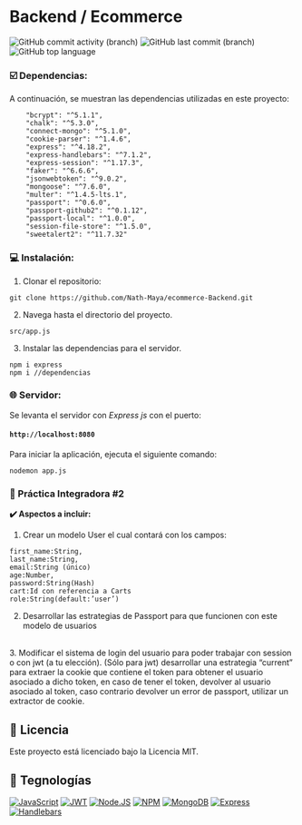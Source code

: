# Backend / Ecommerce

![GitHub commit activity (branch)](https://img.shields.io/github/commit-activity/t/Nath-Maya/ecommerce-Backend/practica_integradora2) ![GitHub last commit (branch)](https://img.shields.io/github/last-commit/Nath-Maya/ecommerce-Backend/practica_integradora2) ![GitHub top language](https://img.shields.io/github/languages/top/Nath-Maya/ecommerce-Backend)


### ☑️ Dependencias:

A continuación, se muestran las dependencias utilizadas en este proyecto:

```shell
    "bcrypt": "^5.1.1",
    "chalk": "^5.3.0",
    "connect-mongo": "^5.1.0",
    "cookie-parser": "^1.4.6",
    "express": "^4.18.2",
    "express-handlebars": "^7.1.2",
    "express-session": "^1.17.3",
    "faker": "^6.6.6",
    "jsonwebtoken": "^9.0.2",
    "mongoose": "^7.6.0",
    "multer": "^1.4.5-lts.1",
    "passport": "^0.6.0",
    "passport-github2": "^0.1.12",
    "passport-local": "^1.0.0",
    "session-file-store": "^1.5.0",
    "sweetalert2": "^11.7.32"
```


### 💻 Instalación:

1. Clonar el repositorio: 

```shell
git clone https://github.com/Nath-Maya/ecommerce-Backend.git
```
2. Navega hasta el directorio del proyecto.

```shell
src/app.js
```
3. Instalar las dependencias para el servidor.
```shell
npm i express 
npm i //dependencias
```


### 🌐 Servidor:

Se levanta el servidor con *Express js* con el puerto:

#### `http://localhost:8080`

Para iniciar la aplicación, ejecuta el siguiente comando:
```shell
nodemon app.js
```

### 📖 Práctica Integradora #2

**✔️ Aspectos a incluir:**

1. Crear un modelo User el cual contará con los campos:

```shell
first_name:String,
last_name:String,
email:String (único)
age:Number,
password:String(Hash)
cart:Id con referencia a Carts
role:String(default:’user’)
```

2. Desarrollar las estrategias de Passport para que funcionen con este modelo de usuarios
<br>
3. Modificar el sistema de login del usuario para poder trabajar con session o con jwt (a tu elección). 
(Sólo para jwt) desarrollar una estrategia “current” para extraer la cookie que contiene el token para obtener el usuario asociado a dicho token, en caso de tener el token, devolver al usuario asociado al token, caso contrario devolver un error de passport, utilizar un extractor de cookie.






## 🔐 Licencia

Este proyecto está licenciado bajo la Licencia MIT. 


## 📱 Tegnologías

[![JavaScript](https://img.shields.io/badge/JavaScript-F7DF1E?style=for-the-badge&logo=javascript&logoColor=white&labelColor=101010)]() [![JWT](https://img.shields.io/badge/JWT-000000?style=for-the-badge&logo=JSON%20web%20tokens&logoColor=white
)]() [![Node.JS](https://img.shields.io/badge/Node.JS-339933?style=for-the-badge&logo=node.js&logoColor=white&labelColor=101010)]() [![NPM](https://img.shields.io/badge/npm-CB3837?style=for-the-badge&logo=npm&logoColor=white  
)]() [![MongoDB](https://img.shields.io/badge/MongoDB-47A248?style=for-the-badge&logo=mongodb&logoColor=white&labelColor=101010)]() [![Express](https://img.shields.io/badge/Express%20js-000000?style=for-the-badge&logo=express&logoColor=white
)]() [![Handlebars](https://img.shields.io/badge/Handlebars%20js-f0772b?style=for-the-badge&logo=handlebarsdotjs&logoColor=black
)]()



